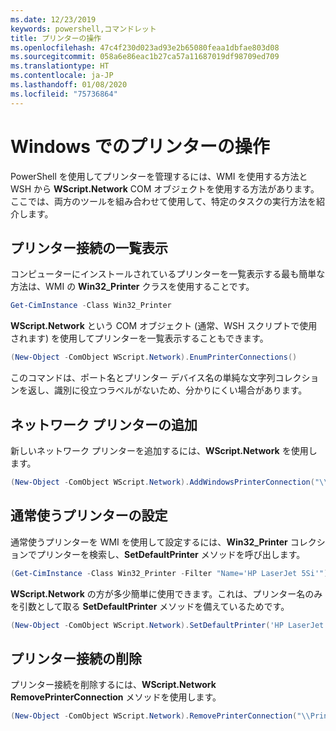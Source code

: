 ```yaml
---
ms.date: 12/23/2019
keywords: powershell,コマンドレット
title: プリンターの操作
ms.openlocfilehash: 47c4f230d023ad93e2b65080feaa1dbfae803d08
ms.sourcegitcommit: 058a6e86eac1b27ca57a11687019df98709ed709
ms.translationtype: HT
ms.contentlocale: ja-JP
ms.lasthandoff: 01/08/2020
ms.locfileid: "75736864"
---
```

# <a name="working-with-printers-in-windows"></a>Windows でのプリンターの操作

PowerShell を使用してプリンターを管理するには、WMI を使用する方法と WSH から **WScript.Network** COM オブジェクトを使用する方法があります。 ここでは、両方のツールを組み合わせて使用して、特定のタスクの実行方法を紹介します。

## <a name="listing-printer-connections"></a>プリンター接続の一覧表示

コンピューターにインストールされているプリンターを一覧表示する最も簡単な方法は、WMI の **Win32_Printer** クラスを使用することです。

```powershell
Get-CimInstance -Class Win32_Printer
```

**WScript.Network** という COM オブジェクト (通常、WSH スクリプトで使用されます) を使用してプリンターを一覧表示することもできます。

```powershell
(New-Object -ComObject WScript.Network).EnumPrinterConnections()
```

このコマンドは、ポート名とプリンター デバイス名の単純な文字列コレクションを返し、識別に役立つラベルがないため、分かりにくい場合があります。

## <a name="adding-a-network-printer"></a>ネットワーク プリンターの追加

新しいネットワーク プリンターを追加するには、**WScript.Network** を使用します。

```powershell
(New-Object -ComObject WScript.Network).AddWindowsPrinterConnection("\\Printserver01\Xerox5")
```

## <a name="setting-a-default-printer"></a>通常使うプリンターの設定

通常使うプリンターを WMI を使用して設定するには、**Win32_Printer** コレクションでプリンターを検索し、**SetDefaultPrinter** メソッドを呼び出します。

```powershell
(Get-CimInstance -Class Win32_Printer -Filter "Name='HP LaserJet 5Si'").SetDefaultPrinter()
```

**WScript.Network** の方が多少簡単に使用できます。これは、プリンター名のみを引数として取る **SetDefaultPrinter** メソッドを備えているためです。

```powershell
(New-Object -ComObject WScript.Network).SetDefaultPrinter('HP LaserJet 5Si')
```

## <a name="removing-a-printer-connection"></a>プリンター接続の削除

プリンター接続を削除するには、**WScript.Network RemovePrinterConnection** メソッドを使用します。

```powershell
(New-Object -ComObject WScript.Network).RemovePrinterConnection("\\Printserver01\Xerox5")
```
